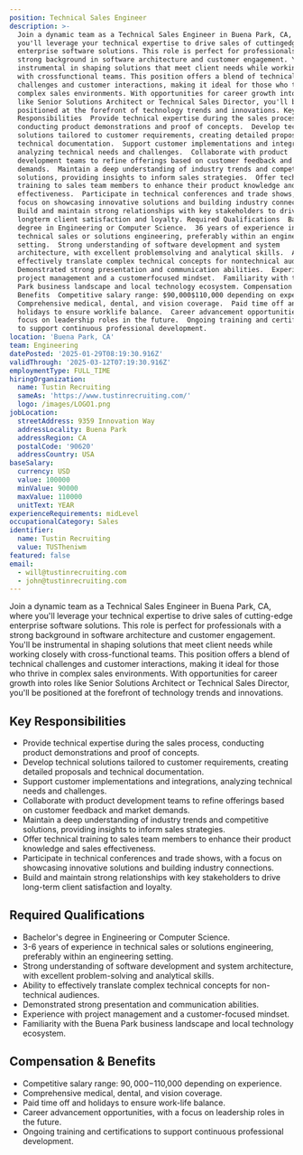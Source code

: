 ```yaml
---
position: Technical Sales Engineer
description: >-
  Join a dynamic team as a Technical Sales Engineer in Buena Park, CA, where
  you'll leverage your technical expertise to drive sales of cuttingedge
  enterprise software solutions. This role is perfect for professionals with a
  strong background in software architecture and customer engagement. You'll be
  instrumental in shaping solutions that meet client needs while working closely
  with crossfunctional teams. This position offers a blend of technical
  challenges and customer interactions, making it ideal for those who thrive in
  complex sales environments. With opportunities for career growth into roles
  like Senior Solutions Architect or Technical Sales Director, you'll be
  positioned at the forefront of technology trends and innovations. Key
  Responsibilities  Provide technical expertise during the sales process,
  conducting product demonstrations and proof of concepts.  Develop technical
  solutions tailored to customer requirements, creating detailed proposals and
  technical documentation.  Support customer implementations and integrations,
  analyzing technical needs and challenges.  Collaborate with product
  development teams to refine offerings based on customer feedback and market
  demands.  Maintain a deep understanding of industry trends and competitive
  solutions, providing insights to inform sales strategies.  Offer technical
  training to sales team members to enhance their product knowledge and sales
  effectiveness.  Participate in technical conferences and trade shows, with a
  focus on showcasing innovative solutions and building industry connections. 
  Build and maintain strong relationships with key stakeholders to drive
  longterm client satisfaction and loyalty. Required Qualifications  Bachelor's
  degree in Engineering or Computer Science.  36 years of experience in
  technical sales or solutions engineering, preferably within an engineering
  setting.  Strong understanding of software development and system
  architecture, with excellent problemsolving and analytical skills.  Ability to
  effectively translate complex technical concepts for nontechnical audiences. 
  Demonstrated strong presentation and communication abilities.  Experience with
  project management and a customerfocused mindset.  Familiarity with the Buena
  Park business landscape and local technology ecosystem. Compensation &
  Benefits  Competitive salary range: $90,000$110,000 depending on experience. 
  Comprehensive medical, dental, and vision coverage.  Paid time off and
  holidays to ensure worklife balance.  Career advancement opportunities, with a
  focus on leadership roles in the future.  Ongoing training and certifications
  to support continuous professional development.
location: 'Buena Park, CA'
team: Engineering
datePosted: '2025-01-29T08:19:30.916Z'
validThrough: '2025-03-12T07:19:30.916Z'
employmentType: FULL_TIME
hiringOrganization:
  name: Tustin Recruiting
  sameAs: 'https://www.tustinrecruiting.com/'
  logo: /images/LOGO1.png
jobLocation:
  streetAddress: 9359 Innovation Way
  addressLocality: Buena Park
  addressRegion: CA
  postalCode: '90620'
  addressCountry: USA
baseSalary:
  currency: USD
  value: 100000
  minValue: 90000
  maxValue: 110000
  unitText: YEAR
experienceRequirements: midLevel
occupationalCategory: Sales
identifier:
  name: Tustin Recruiting
  value: TUSTheniwm
featured: false
email:
  - will@tustinrecruiting.com
  - john@tustinrecruiting.com
---
```




Join a dynamic team as a Technical Sales Engineer in Buena Park, CA, where you'll leverage your technical expertise to drive sales of cutting-edge enterprise software solutions. This role is perfect for professionals with a strong background in software architecture and customer engagement. You'll be instrumental in shaping solutions that meet client needs while working closely with cross-functional teams. This position offers a blend of technical challenges and customer interactions, making it ideal for those who thrive in complex sales environments. With opportunities for career growth into roles like Senior Solutions Architect or Technical Sales Director, you'll be positioned at the forefront of technology trends and innovations.

## Key Responsibilities

- Provide technical expertise during the sales process, conducting product demonstrations and proof of concepts.
- Develop technical solutions tailored to customer requirements, creating detailed proposals and technical documentation.
- Support customer implementations and integrations, analyzing technical needs and challenges.
- Collaborate with product development teams to refine offerings based on customer feedback and market demands.
- Maintain a deep understanding of industry trends and competitive solutions, providing insights to inform sales strategies.
- Offer technical training to sales team members to enhance their product knowledge and sales effectiveness.
- Participate in technical conferences and trade shows, with a focus on showcasing innovative solutions and building industry connections.
- Build and maintain strong relationships with key stakeholders to drive long-term client satisfaction and loyalty.

## Required Qualifications

- Bachelor's degree in Engineering or Computer Science.
- 3-6 years of experience in technical sales or solutions engineering, preferably within an engineering setting.
- Strong understanding of software development and system architecture, with excellent problem-solving and analytical skills.
- Ability to effectively translate complex technical concepts for non-technical audiences.
- Demonstrated strong presentation and communication abilities.
- Experience with project management and a customer-focused mindset.
- Familiarity with the Buena Park business landscape and local technology ecosystem.

## Compensation & Benefits

- Competitive salary range: $90,000-$110,000 depending on experience.
- Comprehensive medical, dental, and vision coverage.
- Paid time off and holidays to ensure work-life balance.
- Career advancement opportunities, with a focus on leadership roles in the future.
- Ongoing training and certifications to support continuous professional development.
